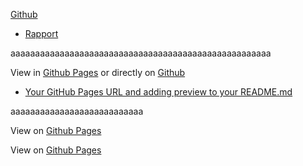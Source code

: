  [Github](https://github.com/ngartiexauce/Modele-de-regression-et-tests-d-hypotheses/Rapport.html) 
* [Rapport](/Modele-de-regression-et-tests-d-hypotheses/Rapport.html)




aaaaaaaaaaaaaaaaaaaaaaaaaaaaaaaaaaaaaaaaaaaaaaaaaaaaa

View in [Github Pages](https://tomcam.github.io/least-github-pages/) or directly on [Github](https://github.com/tomcam/least-github-pages/) 
* [Your GitHub Pages URL and adding preview to your README.md](/least-github-pages/add-github-pages-preview.html)


aaaaaaaaaaaaaaaaaaaaaaaaaaa


View on [Github Pages](https://ngartiexauce.github.io/Modele-de-regression-et-tests-d-hypotheses/)

View on [Github Pages](https://ngartiexauce.github.io/)


